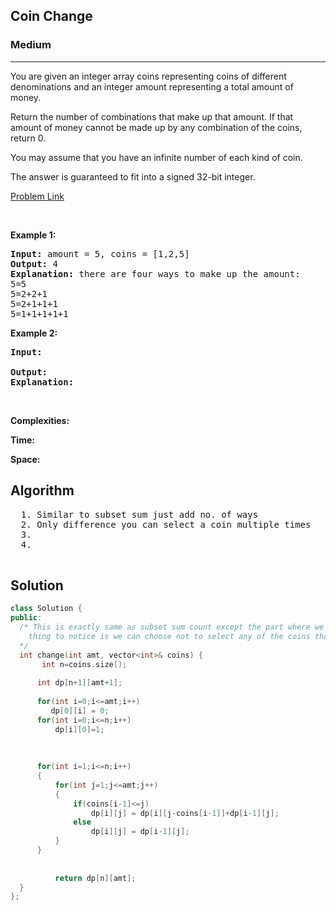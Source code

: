 <h2>Coin Change</h2>
<h3>Medium</h3><hr>
<div><p>
  You are given an integer array coins representing coins of different denominations and an integer amount representing a total amount of money.

Return the number of combinations that make up that amount. If that amount of money cannot be made up by any combination of the coins, return 0.

You may assume that you have an infinite number of each kind of coin.

The answer is guaranteed to fit into a signed 32-bit integer.

 
</p>


[Problem Link](https://leetcode.com/problems/coin-change-2/)

<p>&nbsp;</p>
<p><strong>Example 1:</strong></p>

      
 
<pre><strong>Input:</strong> amount = 5, coins = [1,2,5]
<strong>Output:</strong> 4
<strong>Explanation:</strong> there are four ways to make up the amount:
5=5
5=2+2+1
5=2+1+1+1
5=1+1+1+1+1
</pre>

<p><strong>Example 2:</strong></p>

<pre><strong>Input:</strong> 
     
<strong>Output:</strong> 
<strong>Explanation:</strong> 
</pre>

<p>&nbsp;</p>
<p><strong>Complexities:</strong></p>
<strong>Time:</strong> 
  
<strong>Space:</strong> 
  <h2> Algorithm </h2>
 <pre>
  1. Similar to subset sum just add no. of ways
  2. Only difference you can select a coin multiple times
  3. 
  4. 
  </pre>
  <h2> Solution </h2>
  
  ``` c++ 
class Solution {
public:
    /* This is exactly same as subset sum count except the part where we can select a coin as many times as we want
      thing to notice is we can choose not to select any of the coins that is also valid way
    */
    int change(int amt, vector<int>& coins) {
         int n=coins.size();
        
        int dp[n+1][amt+1];
        
        for(int i=0;i<=amt;i++)
           dp[0][i] = 0;
        for(int i=0;i<=n;i++)
            dp[i][0]=1;
       
            
            
        for(int i=1;i<=n;i++)
        {
            for(int j=1;j<=amt;j++)
            {
                if(coins[i-1]<=j)
                    dp[i][j] = dp[i][j-coins[i-1]]+dp[i-1][j];
                else
                    dp[i][j] = dp[i-1][j];
            }
        }
        
       
            return dp[n][amt];
    }
};
  ```
</div>
